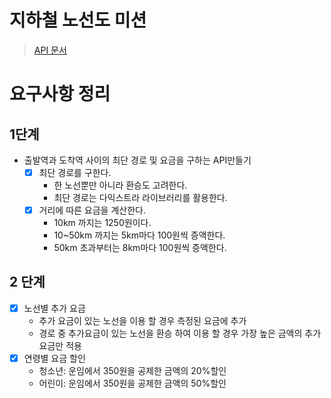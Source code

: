 # 지하철 노선도 미션

> [API 문서](https://techcourse-storage.s3.ap-northeast-2.amazonaws.com/c4c291f19953498e8eda8a38253eed51#Path)

# 요구사항 정리
## 1단계
- 출발역과 도착역 사이의 최단 경로 및 요금을 구하는 API만들기
  - [x] 최단 경로를 구한다.
    - 한 노선뿐만 아니라 환승도 고려한다.
    - 최단 경로는 다익스트라 라이브러리를 활용한다.
  - [x] 거리에 따른 요금을 계산한다.
    - 10km 까지는 1250원이다.
    - 10~50km 까지는 5km마다 100원씩 증액한다.
    - 50km 초과부터는 8km마다 100원씩 증액한다.

## 2 단계

- [x] 노선별 추가 요금
  - 추가 요금이 있는 노선을 이용 할 경우 측정된 요금에 추가
  - 경로 중 추가요금이 있는 노선을 환승 하여 이용 할 경우 가장 높은 금액의 추가 요금만 적용
- [x] 연령별 요금 할인
  - 청소년: 운임에서 350원을 공제한 금액의 20%할인
  - 어린이: 운임에서 350원을 공제한 금액의 50%할인